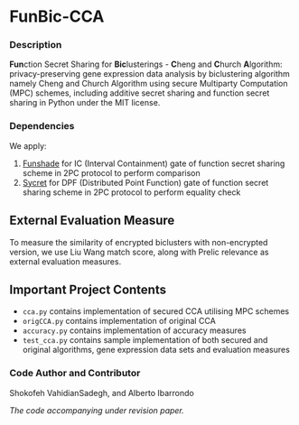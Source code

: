 # FunBic-CCA

### Description
**Fun**ction Secret Sharing for **Bic**lusterings - **C**heng and **C**hurch **A**lgorithm: privacy-preserving gene expression data analysis by biclustering algorithm namely Cheng and Church Algorithm using secure Multiparty Computation (MPC) schemes, including additive secret sharing and function secret sharing in Python under the MIT license.

### Dependencies
We apply:  
1. [Funshade](https://github.com/ibarrond/funshade) for IC (Interval Containment) gate of function secret sharing scheme in 2PC protocol to perform comparison
2. [Sycret](https://github.com/OpenMined/sycret) for DPF (Distributed Point Function) gate of function secret sharing scheme in 2PC protocol to perform equality check

## External Evaluation Measure
To measure the similarity of encrypted biclusters with non-encrypted version, we use Liu Wang match score, along with Prelic relevance as external evaluation measures.

## Important Project Contents
- `cca.py` contains implementation of secured CCA utilising MPC schemes 
- `origCCA.py` contains implementation of original CCA
- `accuracy.py` contains implementation of accuracy measures
- `test_cca.py` contains sample implementation of both secured and original algorithms, gene expression data sets and evaluation measures

### Code Author and Contributor
Shokofeh VahidianSadegh, and Alberto Ibarrondo

_The code accompanying under revision paper._




